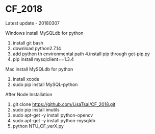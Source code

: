 # CF_2018

Latest update - 20180307

Windows install MySQLdb for python
1. install git bash
2. download python2.7.14
3. add python th environmental path
4.install pip through get-pip.py
5. pip install mysqlclient==1.3.4

Mac install MySQLdb for python
1. install xcode
2. sudo pip install MySQL-python

After Node Installation
1. git clone https://github.com/LisaTsai/CF_2018.git
2. sudo pip install imutils
3. sudo apt-get -y install python-opencv
4. sudo apt-get -y install python-mysqldb
5. python NTU_CF_verX.py
